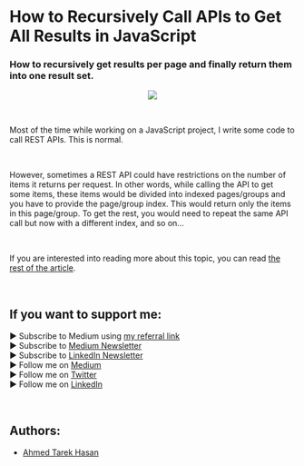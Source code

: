 <link rel="canonical" href="https://www.developmentsimplyput.com/post/how-to-recursively-call-apis-to-get-all-results-in-javascript" />

# How to Recursively Call APIs to Get All Results in JavaScript
### How to recursively get results per page and finally return them into one result set.

<p align="center">
  <img src="https://static.wixstatic.com/media/488a99_74ec4ee1ba88405194dd8fd5614df357~mv2.png">
</p>

<br/>

<p>
Most of the time while working on a JavaScript project, I write some code to call REST APIs. This is normal.
</p>

<br/>

<p>
However, sometimes a REST API could have restrictions on the number of items it returns per request. In other words, while calling the API to get some items, these items would be divided into indexed pages/groups and you have to provide the page/group index. This would return only the items in this page/group. To get the rest, you would need to repeat the same API call but now with a different index, and so on…
</p>

<br/>

If you are interested into reading more about this topic, you can read [the rest of the article][Article]. 

<br/>

## If you want to support me:
▶ Subscribe to Medium using [my referral link][Membership]<br/>
▶ Subscribe to [Medium Newsletter][Subscribe]<br/>
▶ Subscribe to [LinkedIn Newsletter][Newsletter]<br/>
▶ Follow me on [Medium][Blog]<br/>
▶ Follow me on [Twitter][Twitter]<br/>
▶ Follow me on [LinkedIn][LinkedIn]

<br/>

## Authors:
* [Ahmed Tarek Hasan]


[Ahmed Tarek Hasan]: https://medium.com/@eng_ahmed.tarek
[Blog]: https://medium.com/@eng_ahmed.tarek
[Membership]: https://medium.com/@eng_ahmed.tarek/membership
[Subscribe]: https://medium.com/subscribe/@eng_ahmed.tarek
[Twitter]: https://twitter.com/AhmedTarekHasa1
[LinkedIn]: https://www.linkedin.com/in/atarekhasan/
[Friend Links]: https://www.linkedin.com/feed/update/urn:li:activity:6866082670108143616/
[Newsletter]: https://www.linkedin.com/newsletters/development-simply-put-6866647119655247872/
[Article]: https://www.developmentsimplyput.com/post/how-to-recursively-call-apis-to-get-all-results-in-javascript
